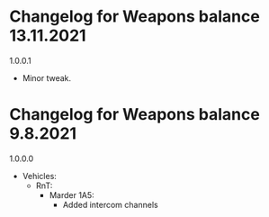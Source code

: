 # Changelog for Weapons balance 13.11.2021

1.0.0.1
- Minor tweak.

# Changelog for Weapons balance 9.8.2021

1.0.0.0
- Vehicles:
    - RnT:
        - Marder 1A5:
            - Added intercom channels
